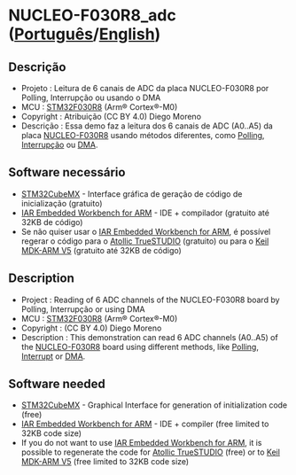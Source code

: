 ﻿# NUCLEO-F030R8_adc ([Português](#Descrição)/[English](#Description))

## Descrição

- Projeto : Leitura de 6 canais de ADC da placa NUCLEO-F030R8 por Polling, Interrupção ou usando o DMA
- MCU : [STM32F030R8](https://www.st.com/en/microcontrollers-microprocessors/stm32f030r8.html) (Arm® Cortex®-M0)
- Copyright : Atribuição (CC BY 4.0) Diego Moreno
- Descrição : Essa demo faz a leitura dos 6 canais de ADC (A0..A5) da placa [NUCLEO-F030R8](https://www.st.com/en/evaluation-tools/nucleo-f030r8.html) usando métodos diferentes, como [Polling](https://en.wikipedia.org/wiki/Polling_(computer_science)), [Interrupção](https://en.wikipedia.org/wiki/Interrupt) ou [DMA](https://en.wikipedia.org/wiki/Direct_memory_access).


## Software necessário
 - [STM32CubeMX](http://www.st.com/en/development-tools/stm32cubemx.html) - Interface gráfica de geração de código de inicialização (gratuito)
 - [IAR Embedded Workbench for ARM](https://www.iar.com/iar-embedded-workbench/#!?currentTab=free-trials) - IDE + compilador (gratuito até 32KB de código)
 - Se não quiser usar o [IAR Embedded Workbench for ARM](https://www.iar.com/iar-embedded-workbench/#!?currentTab=free-trials), é possível regerar o código para o [Atollic TrueSTUDIO](https://atollic.com/resources/download/) (gratuito) ou para o [Keil MDK-ARM V5](http://www.keil.com/mdk-st) (gratuito até 32KB de código)

## Description

- Project : Reading of 6 ADC channels of the NUCLEO-F030R8 board by Polling, Interrupção or using DMA
- MCU : [STM32F030R8](https://www.st.com/en/microcontrollers-microprocessors/stm32f030r8.html) (Arm® Cortex®-M0)
- Copyright : (CC BY 4.0) Diego Moreno
- Description : This demonstration can read 6 ADC channels (A0..A5) of the [NUCLEO-F030R8](https://www.st.com/en/evaluation-tools/nucleo-f030r8.html) board using different methods, like [Polling](https://en.wikipedia.org/wiki/Polling_(computer_science)), [Interrupt](https://en.wikipedia.org/wiki/Interrupt) or [DMA](https://en.wikipedia.org/wiki/Direct_memory_access).


## Software needed
 - [STM32CubeMX](http://www.st.com/en/development-tools/stm32cubemx.html) - Graphical Interface for generation of initialization code (free)
 - [IAR Embedded Workbench for ARM](https://www.iar.com/iar-embedded-workbench/#!?currentTab=free-trials) - IDE + compiler (free limited to 32KB code size)
 - If you do not want to use [IAR Embedded Workbench for ARM](https://www.iar.com/iar-embedded-workbench/#!?currentTab=free-trials), it is possible to regenerate the code for [Atollic TrueSTUDIO](https://atollic.com/resources/download/) (free) or to [Keil MDK-ARM V5](http://www.keil.com/mdk-st) (free limited to 32KB code size)

